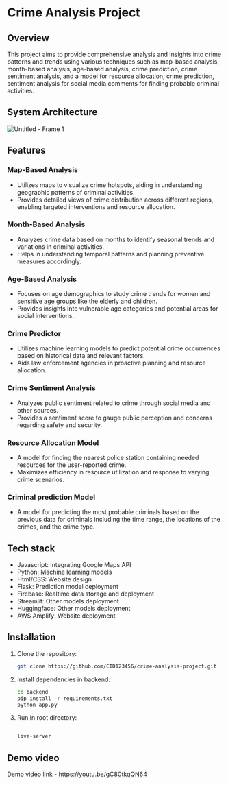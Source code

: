 # Crime Analysis Project

## Overview

This project aims to provide comprehensive analysis and insights into crime patterns and trends using various techniques such as map-based analysis, month-based analysis, age-based analysis, crime prediction, crime sentiment analysis, and a model for resource allocation, crime prediction, sentiment analysis for social media comments for finding probable criminal activities.

## System Architecture
![Untitled - Frame 1](https://github.com/CID123456/crime-analysis-and-prediction/assets/164514449/8c50df37-7adf-432b-b1ee-23a6bf6360d8)

## Features

### Map-Based Analysis

- Utilizes maps to visualize crime hotspots, aiding in understanding geographic patterns of criminal activities.
- Provides detailed views of crime distribution across different regions, enabling targeted interventions and resource allocation.

### Month-Based Analysis

- Analyzes crime data based on months to identify seasonal trends and variations in criminal activities.
- Helps in understanding temporal patterns and planning preventive measures accordingly.

### Age-Based Analysis

- Focuses on age demographics to study crime trends for women and sensitive age groups like the elderly and children.
- Provides insights into vulnerable age categories and potential areas for social interventions.

### Crime Predictor

- Utilizes machine learning models to predict potential crime occurrences based on historical data and relevant factors.
- Aids law enforcement agencies in proactive planning and resource allocation.

### Crime Sentiment Analysis

- Analyzes public sentiment related to crime through social media and other sources.
- Provides a sentiment score to gauge public perception and concerns regarding safety and security.

### Resource Allocation Model

- A model for finding the nearest police station containing needed resources for the user-reported crime.
- Maximizes efficiency in resource utilization and response to varying crime scenarios.

### Criminal prediction Model

- A model for predicting the most probable criminals based on the previous data for criminals including the time range, the locations of the crimes, and the crime type.


## Tech stack
- Javascript: Integrating Google Maps API
- Python: Machine learning models
- Html/CSS: Website design
- Flask: Prediction model deployment
- Firebase: Realtime data storage and deployment
- Streamlit: Other models deployment
- Huggingface: Other models deployment
- AWS Amplify: Website deployment


## Installation

1. Clone the repository:

   ```bash
   git clone https://github.com/CID123456/crime-analysis-project.git

2. Install dependencies in backend:

   ```bash
   cd backend
   pip install -r requirements.txt
   python app.py

3. Run in root directory:

    ```bash
    
    live-server
    
## Demo video

Demo video link - https://youtu.be/gC80tkqQN64
